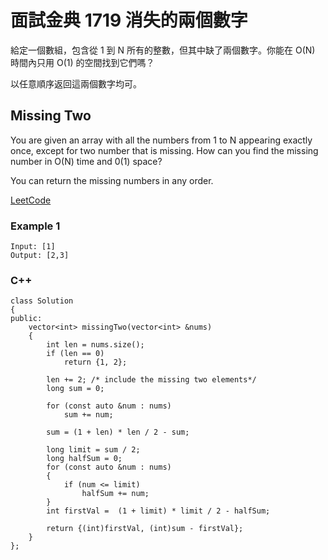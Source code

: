 # 面試金典 1719 消失的兩個數字

給定一個數組，包含從 1 到 N 所有的整數，但其中缺了兩個數字。你能在 O(N) 時間內只用 O(1) 的空間找到它們嗎？

以任意順序返回這兩個數字均可。

## Missing Two

You are given an array with all the numbers from 1 to N appearing exactly once, except for two number that is missing.
How can you find the missing number in O(N) time and 0(1) space?

You can return the missing numbers in any order.

[LeetCode](https://leetcode-cn.com/problems/missing-two-lcci)

### Example 1
```
Input: [1]
Output: [2,3]
```

### C++ 


```
class Solution
{
public:
    vector<int> missingTwo(vector<int> &nums)
    {
        int len = nums.size();
        if (len == 0)
            return {1, 2};

        len += 2; /* include the missing two elements*/
        long sum = 0;

        for (const auto &num : nums)
            sum += num;

        sum = (1 + len) * len / 2 - sum;

        long limit = sum / 2;
        long halfSum = 0;
        for (const auto &num : nums)
        {
            if (num <= limit)
                halfSum += num;
        }
        int firstVal =  (1 + limit) * limit / 2 - halfSum;

        return {(int)firstVal, (int)sum - firstVal};
    }
};
```
